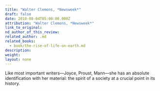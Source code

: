 ```yaml
---
title: "Walter Clemons, *Newsweek*"
draft: false
date: 2010-08-04T05:00:00.000Z
attribution: "Walter Clemons, *Newsweek*"
link_to_original:
nd_author_of_this_review:
related_author: .md
related_books:
  - book/the-rise-of-life-on-earth.md
description:
weight:
layout: none
---
```

Like most important writers––Joyce, Proust, Mann––she has an absolute identification with her material: the spirit of a society at a crucial point in its history.

